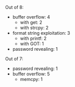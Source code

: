 Out of 8:
- buffer overflow: 4
    - with get: 2
    - with strcpy: 2
- format string exploitation: 3
    - with printf: 2
    - with GOT: 1
- password revealing: 1

Out of 7:
- password revealing: 1
- buffer overflow: 5
    - memcpy: 1

